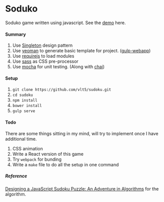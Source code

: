 # Soduko
Soduko game written using javascript. See the [demo](http://vlt5.github.io/sudoku/index.html) here.

#### Summary
1. Use [Singleton](http://addyosmani.com/resources/essentialjsdesignpatterns/book/) design pattern
2. Use [yeoman](http://yeoman.io/) to generate basic template for project. ([gulp-webapp](https://github.com/yeoman/generator-gulp-webapp))
3. Use [requirejs](http://requirejs.org/) to load modules
4. Use [sass](http://sass-lang.com/) as CSS pre-processor
5. Use [mocha](http://mochajs.org/) for unit testing. (Along with [chai](http://chaijs.com/))


#### Setup
1. `git clone https://github.com/vlt5/sudoku.git`
2. `cd sudoku`
3. `npm install`
4. `bower install`
5. `gulp serve`


#### Todo
There are some things sitting in my mind, will try to implement once I have additional time.
1. CSS animation
2. Write a React version of this game
3. Try `webpack` for bunding
4. Write a `make` file to do all the setup in one command


##### Reference
[Designing a JavaScript Sudoku Puzzle: An Adventure in Algorithms](http://moriel.smarterthanthat.com/tips/javascript-sudoku-backtracking-algorithm/) for the algorithm.